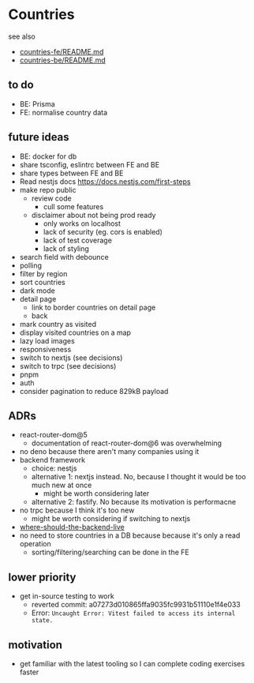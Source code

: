 # Countries

see also

- [countries-fe/README.md](countries-fe/README.md)
- [countries-be/README.md](countries-be/README.md)

## to do

- BE: Prisma
- FE: normalise country data

## future ideas

- BE: docker for db
- share tsconfig, eslintrc between FE and BE
- share types between FE and BE
- Read nestjs docs https://docs.nestjs.com/first-steps
- make repo public
  - review code
    - cull some features
  - disclaimer about not being prod ready
    - only works on localhost
    - lack of security (eg. cors is enabled)
    - lack of test coverage
    - lack of styling
- search field with debounce
- polling
- filter by region
- sort countries
- dark mode
- detail page
  - link to border countries on detail page
  - back
- mark country as visited
- display visited countries on a map
- lazy load images
- responsiveness
- switch to nextjs (see decisions)
- switch to trpc (see decisions)
- pnpm
- auth
- consider pagination to reduce 829kB payload

## ADRs

- react-router-dom@5
  - documentation of react-router-dom@6 was overwhelming
- no deno because there aren't many companies using it
- backend framework
  - choice: nestjs
  - alternative 1: nextjs instead. No, because I thought it would be too much new at once
    - might be worth considering later
  - alternative 2: fastify. No because its motivation is performacne
- no trpc because I think it's too new
  - might be worth considering if switching to nextjs
- [where-should-the-backend-live](adr/where-should-the-backend-live.md)
- no need to store countries in a DB because because it's only a read operation
  - sorting/filtering/searching can be done in the FE

## lower priority

- get in-source testing to work
  - reverted commit: a07273d010865ffa9035fc9931b51110e1f4e033
  - Error: `Uncaught Error: Vitest failed to access its internal state.`

## motivation

- get familiar with the latest tooling so I can complete coding exercises faster
